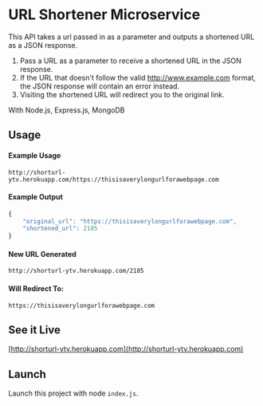 # URL Shortener Microservice

This API takes a url passed in as a parameter and outputs a shortened URL as a JSON response.

1. Pass a URL as a parameter to receive a shortened URL in the JSON response.
2. If the URL that doesn't follow the valid http://www.example.com format, the JSON response will contain an error instead.
3. Visiting the shortened URL will redirect you to the original link.

With Node.js, Express.js, MongoDB

## Usage

#### Example Usage

```
http://shorturl-ytv.herokuapp.com/https://thisisaverylongurlforawebpage.com
```

#### Example Output
```javascript
{
    "original_url": "https://thisisaverylongurlforawebpage.com",
    "shortened_url": 2185
}
```

#### New URL Generated
```
http://shorturl-ytv.herokuapp.com/2185
```

#### Will Redirect To:
```
https://thisisaverylongurlforawebpage.com
```

## See it Live

[http://shorturl-ytv.herokuapp.com](http://shorturl-ytv.herokuapp.com)

## Launch

Launch this project with node `index.js`.
